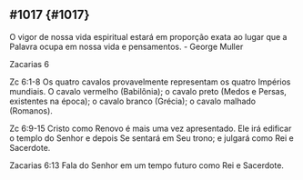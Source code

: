 ## #1017 {#1017}

O vigor de nossa vida espiritual estará em proporção exata ao lugar que a Palavra ocupa em nossa vida e pensamentos. - George Muller

Zacarias 6

Zc 6:1-8 Os quatro cavalos provavelmente representam os quatro Impérios mundiais. O cavalo vermelho (Babilônia); o cavalo preto (Medos e Persas, existentes na época); o cavalo branco (Grécia); o cavalo malhado (Romanos).

Zc 6:9-15 Cristo como Renovo é mais uma vez apresentado. Ele irá edificar o templo do Senhor e depois Se sentará em Seu trono; e julgará como Rei e Sacerdote.

Zacarias 6:13 Fala do Senhor em um tempo futuro como Rei e Sacerdote.